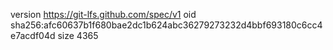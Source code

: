 version https://git-lfs.github.com/spec/v1
oid sha256:afc60637b1f680bae2dc1b624abc36279273232d4bbf693180c6cc4e7acdf04d
size 4365

